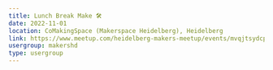 ```yaml
---
title: Lunch Break Make 🛠️
date: 2022-11-01
location: CoMakingSpace (Makerspace Heidelberg), Heidelberg
link: https://www.meetup.com/heidelberg-makers-meetup/events/mvqjtsydcpbcb/
usergroup: makershd
type: usergroup
---
```

